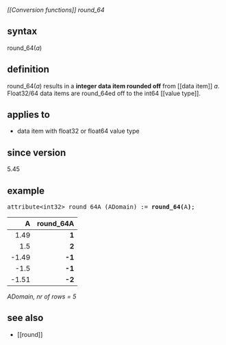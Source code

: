 *[[Conversion functions]] round_64*

## syntax

round_64(*a*)

## definition

round_64(*a*) results in a **integer data item rounded off** from [[data item]] *a*. Float32/64 data items are round_64ed off to the int64 [[value type]].

## applies to

- data item with float32 or float64 value type

## since version

5.45

## example

<pre>
attribute&lt;int32&gt; round_64A (ADomain) := <B>round_64(</B>A<B>)</B>;
</pre>

| A     |**round_64A**|
|------:|------------:|
| 1.49  | **1**       |
| 1.5   | **2**       |
| -1.49 | **-1**      |
| -1.5  | **-1**      |
| -1.51 | **-2**      |

*ADomain, nr of rows = 5*

## see also

- [[round]]